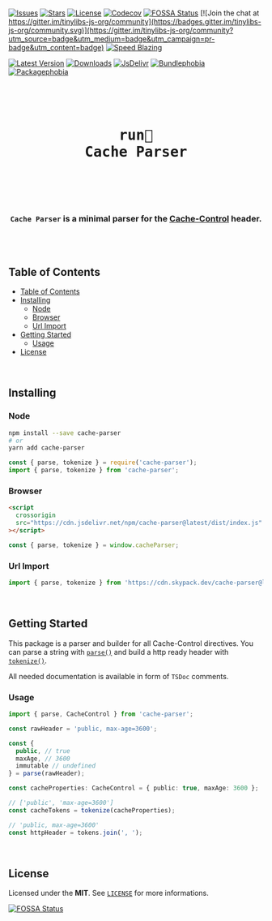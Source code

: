 <br />

[![Issues](https://img.shields.io/github/issues/arthurfiorette/tinylibs?logo=github&label=Issues)](https://github.com/arthurfiorette/tinylibs/issues)
[![Stars](https://img.shields.io/github/stars/arthurfiorette/tinylibs?logo=github&label=Stars)](https://github.com/arthurfiorette/tinylibs/stargazers)
[![License](https://img.shields.io/github/license/arthurfiorette/tinylibs?logo=githu&label=License)](https://github.com/arthurfiorette/tinylibs/blob/main/LICENSE)
[![Codecov](https://codecov.io/gh/arthurfiorette/tinylibs/branch/main/graph/badge.svg?token=ML0KGCU0VM)](https://codecov.io/gh/arthurfiorette/tinylibs)
[![FOSSA Status](https://app.fossa.com/api/projects/git%2Bgithub.com%2Farthurfiorette%2Ftinylibs.svg?type=shield)](https://app.fossa.com/projects/git%2Bgithub.com%2Farthurfiorette%2Ftinylibs?ref=badge_shield)
[![Join the chat at https://gitter.im/tinylibs-js-org/community](https://badges.gitter.im/tinylibs-js-org/community.svg)](https://gitter.im/tinylibs-js-org/community?utm_source=badge&utm_medium=badge&utm_campaign=pr-badge&utm_content=badge)
[![Speed Blazing](https://img.shields.io/badge/speed-blazing%20%F0%9F%94%A5-brightgreen.svg)](https://twitter.com/acdlite/status/974390255393505280)

[![Latest Version](https://img.shields.io/npm/v/cache-parser)](https://www.npmjs.com/package/cache-parser)
[![Downloads](https://img.shields.io/npm/dw/cache-parser)](https://www.npmjs.com/package/cache-parser)
[![JsDelivr](https://data.jsdelivr.com/v1/package/npm/cache-parser/badge?style=rounded)](https://www.jsdelivr.com/package/npm/cache-parser)
[![Bundlephobia](https://img.shields.io/bundlephobia/minzip/cache-parser/latest?style=flat)](https://bundlephobia.com/package/cache-parser@latest)
[![Packagephobia](https://packagephobia.com/badge?p=cache-parser@latest)](https://packagephobia.com/result?p=cache-parser@latest)

<br />

<div align="center">
  <pre>
  <h1>run🏃<br />Cache Parser</h1>
  </pre>
  <br />
</div>

<h3 align="center">
  <code>Cache Parser</code> is a minimal parser for the <a href="https://developer.mozilla.org/en-US/docs/Web/HTTP/Headers/Cache-Control" target="_blank">Cache-Control</a> header.
  <br />
  <br />
</h3>

<br />

## Table of Contents

- [Table of Contents](#table-of-contents)
- [Installing](#installing)
  - [Node](#node)
  - [Browser](#browser)
  - [Url Import](#url-import)
- [Getting Started](#getting-started)
  - [Usage](#usage)
- [License](#license)

<br />

## Installing

### Node

```sh
npm install --save cache-parser
# or
yarn add cache-parser
```

```js
const { parse, tokenize } = require('cache-parser');
import { parse, tokenize } from 'cache-parser';
```

### Browser

```html
<script
  crossorigin
  src="https://cdn.jsdelivr.net/npm/cache-parser@latest/dist/index.js"
></script>
```

```js
const { parse, tokenize } = window.cacheParser;
```

### Url Import

```ts
import { parse, tokenize } from 'https://cdn.skypack.dev/cache-parser@latest';
```

<br />

## Getting Started

This package is a parser and builder for all Cache-Control directives. You can parse a
string with [`parse()`](./src/parse.ts) and build a http ready header with
[`tokenize()`](./src/tokenize.ts).

All needed documentation is available in form of `TSDoc` comments.

### Usage

```ts
import { parse, CacheControl } from 'cache-parser';

const rawHeader = 'public, max-age=3600';

const {
  public, // true
  maxAge, // 3600
  immutable // undefined
} = parse(rawHeader);

const cacheProperties: CacheControl = { public: true, maxAge: 3600 };

// ['public', 'max-age=3600']
const cacheTokens = tokenize(cacheProperties);

// 'public, max-age=3600'
const httpHeader = tokens.join(', ');
```

<br />

## License

Licensed under the **MIT**. See [`LICENSE`](LICENSE) for more informations.

[![FOSSA Status](https://app.fossa.com/api/projects/git%2Bgithub.com%2Farthurfiorette%2Ftinylibs.svg?type=small)](https://app.fossa.com/projects/git%2Bgithub.com%2Farthurfiorette%2Ftinylibs?ref=badge_small)

<br />
